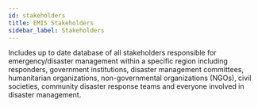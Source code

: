 ```yaml
---
id: stakeholders
title: EMIS Stakeholders
sidebar_label: Stakeholders
---
```


Includes up to date database of all stakeholders responsible for emergency/disaster management within a specific region including responders, government institutions, disaster management committees, humanitarian organizations, non-governmental organizations (NGOs), civil societies, community disaster response teams and everyone involved in disaster management.